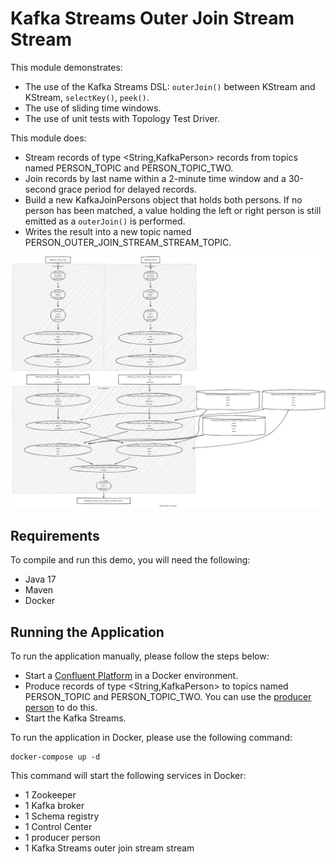 # Kafka Streams Outer Join Stream Stream

This module demonstrates:

- The use of the Kafka Streams DSL: `outerJoin()` between KStream and KStream, `selectKey()`, `peek()`.
- The use of sliding time windows.
- The use of unit tests with Topology Test Driver.

This module does:

- Stream records of type <String,KafkaPerson> records from topics named PERSON_TOPIC and PERSON_TOPIC_TWO.
- Join records by last name within a 2-minute time window and a 30-second grace period for delayed records.
- Build a new KafkaJoinPersons object that holds both persons. If no person has been matched, a value holding the left or right person is still emitted as a `outerJoin()` is performed.
- Writes the result into a new topic named PERSON_OUTER_JOIN_STREAM_STREAM_TOPIC.

![topology.png](topology.png)

## Requirements

To compile and run this demo, you will need the following:

- Java 17
- Maven
- Docker

## Running the Application

To run the application manually, please follow the steps below:

- Start a [Confluent Platform](https://docs.confluent.io/platform/current/quickstart/ce-docker-quickstart.html#step-1-download-and-start-cp) in a Docker environment.
- Produce records of type <String,KafkaPerson> to topics named PERSON_TOPIC and PERSON_TOPIC_TWO. You can use the [producer person](../specific-producers/kafka-streams-producer-person) to do this.
- Start the Kafka Streams.

To run the application in Docker, please use the following command:

```console
docker-compose up -d
```

This command will start the following services in Docker:

- 1 Zookeeper
- 1 Kafka broker
- 1 Schema registry
- 1 Control Center
- 1 producer person
- 1 Kafka Streams outer join stream stream

